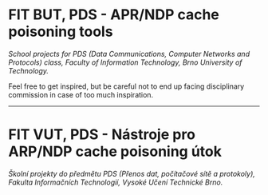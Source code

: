 # FIT BUT, PDS - APR/NDP cache poisoning tools
*School projects for PDS (Data Communications, Computer Networks and Protocols) class, Faculty of Information Technology, Brno University of Technology.*

Feel free to get inspired, but be careful not to end up facing disciplinary commission in case of too much inspiration. 

___
# FIT VUT, PDS - Nástroje pro ARP/NDP cache poisoning útok
*Školní projekty do předmětu PDS (Přenos dat, počítačové sítě a protokoly), Fakulta Informačních Technologií, Vysoké Učení Technické Brno.*
